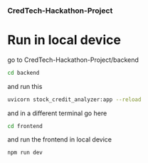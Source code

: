 ### CredTech-Hackathon-Project
# Run in local device
go to CredTech-Hackathon-Project/backend
```bash
cd backend
```

and run this
```bash
uvicorn stock_credit_analyzer:app --reload
```

and in a different terminal go here
```bash
cd frontend
```

and run the frontend in local device
```bash
npm run dev
```

